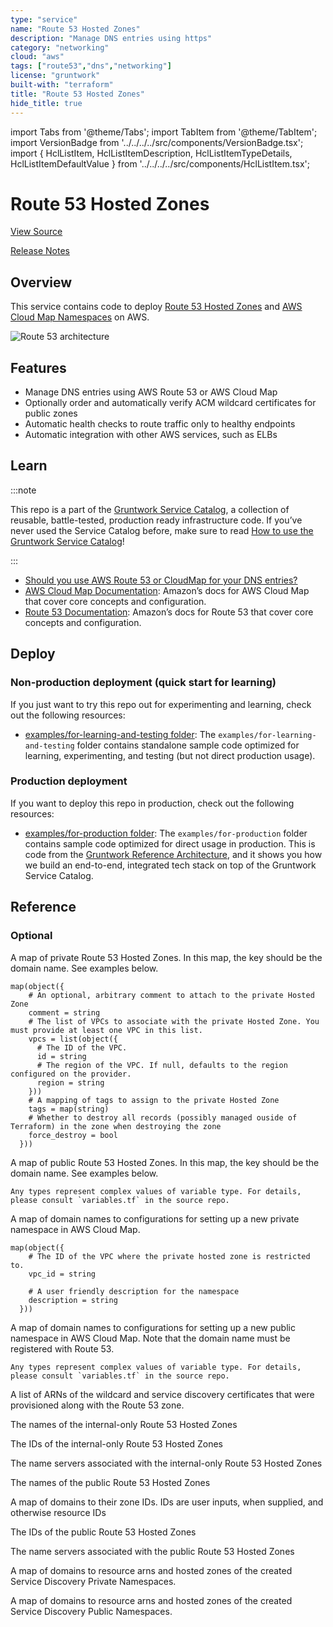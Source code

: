 ```yaml
---
type: "service"
name: "Route 53 Hosted Zones"
description: "Manage DNS entries using https"
category: "networking"
cloud: "aws"
tags: ["route53","dns","networking"]
license: "gruntwork"
built-with: "terraform"
title: "Route 53 Hosted Zones"
hide_title: true
---
```


import Tabs from '@theme/Tabs';
import TabItem from '@theme/TabItem';
import VersionBadge from '../../../../src/components/VersionBadge.tsx';
import { HclListItem, HclListItemDescription, HclListItemTypeDetails, HclListItemDefaultValue } from '../../../../src/components/HclListItem.tsx';

<VersionBadge version="0.98.0" lastModifiedVersion="0.96.1"/>

# Route 53 Hosted Zones


<a href="https://github.com/gruntwork-io/terraform-aws-service-catalog/tree/v0.98.0/modules/networking/route53" className="link-button" title="View the source code for this module in GitHub.">View Source</a>

<a href="https://github.com/gruntwork-io/terraform-aws-service-catalog/releases?q=networking%2Froute53" className="link-button" title="Release notes for only the service catalog versions which impacted this service.">Release Notes</a>

## Overview

This service contains code to deploy [Route 53 Hosted Zones](https://aws.amazon.com/route53/) and
[AWS Cloud Map Namespaces](https://aws.amazon.com/cloud-map/) on AWS.

![Route 53 architecture](/img/reference/services/networking/route53-architecture.png)

## Features

*   Manage DNS entries using AWS Route 53 or AWS Cloud Map
*   Optionally order and automatically verify ACM wildcard certificates for public zones
*   Automatic health checks to route traffic only to healthy endpoints
*   Automatic integration with other AWS services, such as ELBs

## Learn

:::note

This repo is a part of the [Gruntwork Service Catalog](https://github.com/gruntwork-io/terraform-aws-service-catalog/),
a collection of reusable, battle-tested, production ready infrastructure code.
If you’ve never used the Service Catalog before, make sure to read
[How to use the Gruntwork Service Catalog](https://docs.gruntwork.io/reference/services/intro/overview)!

:::

*   [Should you use AWS Route 53 or CloudMap for your DNS entries?](https://github.com/gruntwork-io/terraform-aws-service-catalog/tree/v0.98.0/modules/networking/route53/core-concepts.md#should-i-use-route53-or-cloud-map)
*   [AWS Cloud Map Documentation](https://docs.aws.amazon.com/cloud-map/latest/dg/what-is-cloud-map.html): Amazon’s docs
    for AWS Cloud Map that cover core concepts and configuration.
*   [Route 53 Documentation](https://docs.aws.amazon.com/route53/): Amazon’s docs for Route 53 that cover core concepts
    and configuration.

## Deploy

### Non-production deployment (quick start for learning)

If you just want to try this repo out for experimenting and learning, check out the following resources:

*   [examples/for-learning-and-testing folder](https://github.com/gruntwork-io/terraform-aws-service-catalog/tree/v0.98.0/examples/for-learning-and-testing): The
    `examples/for-learning-and-testing` folder contains standalone sample code optimized for learning, experimenting, and
    testing (but not direct production usage).

### Production deployment

If you want to deploy this repo in production, check out the following resources:

*   [examples/for-production folder](https://github.com/gruntwork-io/terraform-aws-service-catalog/tree/v0.98.0/examples/for-production): The `examples/for-production` folder contains sample code
    optimized for direct usage in production. This is code from the
    [Gruntwork Reference Architecture](https://gruntwork.io/reference-architecture), and it shows you how we build an
    end-to-end, integrated tech stack on top of the Gruntwork Service Catalog.

## Reference

<Tabs>
<TabItem value="inputs" label="Inputs" default>

### Optional

<HclListItem name="private_zones" requirement="optional" type="map(object(…))">
<HclListItemDescription>

A map of private Route 53 Hosted Zones. In this map, the key should be the domain name. See examples below.

</HclListItemDescription>
<HclListItemTypeDetails>

```hcl
map(object({
    # An optional, arbitrary comment to attach to the private Hosted Zone
    comment = string
    # The list of VPCs to associate with the private Hosted Zone. You must provide at least one VPC in this list.
    vpcs = list(object({
      # The ID of the VPC.
      id = string
      # The region of the VPC. If null, defaults to the region configured on the provider.
      region = string
    }))
    # A mapping of tags to assign to the private Hosted Zone
    tags = map(string)
    # Whether to destroy all records (possibly managed ouside of Terraform) in the zone when destroying the zone
    force_destroy = bool
  }))
```

</HclListItemTypeDetails>
<HclListItemDefaultValue defaultValue="{}"/>
</HclListItem>

<HclListItem name="public_zones" requirement="optional" type="any">
<HclListItemDescription>

A map of public Route 53 Hosted Zones. In this map, the key should be the domain name. See examples below.

</HclListItemDescription>
<HclListItemTypeDetails>

```hcl
Any types represent complex values of variable type. For details, please consult `variables.tf` in the source repo.
```

</HclListItemTypeDetails>
<HclListItemDefaultValue defaultValue="{}"/>
</HclListItem>

<HclListItem name="service_discovery_private_namespaces" requirement="optional" type="map(object(…))">
<HclListItemDescription>

A map of domain names to configurations for setting up a new private namespace in AWS Cloud Map.

</HclListItemDescription>
<HclListItemTypeDetails>

```hcl
map(object({
    # The ID of the VPC where the private hosted zone is restricted to.
    vpc_id = string

    # A user friendly description for the namespace
    description = string
  }))
```

</HclListItemTypeDetails>
<HclListItemDefaultValue defaultValue="{}"/>
</HclListItem>

<HclListItem name="service_discovery_public_namespaces" requirement="optional" type="any">
<HclListItemDescription>

A map of domain names to configurations for setting up a new public namespace in AWS Cloud Map. Note that the domain name must be registered with Route 53.

</HclListItemDescription>
<HclListItemTypeDetails>

```hcl
Any types represent complex values of variable type. For details, please consult `variables.tf` in the source repo.
```

</HclListItemTypeDetails>
<HclListItemDefaultValue defaultValue="{}"/>
</HclListItem>

</TabItem>
<TabItem value="outputs" label="Outputs">

<HclListItem name="acm_tls_certificates">
<HclListItemDescription>

A list of ARNs of the wildcard and service discovery certificates that were provisioned along with the Route 53 zone.

</HclListItemDescription>
</HclListItem>

<HclListItem name="private_domain_names">
<HclListItemDescription>

The names of the internal-only Route 53 Hosted Zones

</HclListItemDescription>
</HclListItem>

<HclListItem name="private_zones_ids">
<HclListItemDescription>

The IDs of the internal-only Route 53 Hosted Zones

</HclListItemDescription>
</HclListItem>

<HclListItem name="private_zones_name_servers">
<HclListItemDescription>

The name servers associated with the internal-only Route 53 Hosted Zones

</HclListItemDescription>
</HclListItem>

<HclListItem name="public_domain_names">
<HclListItemDescription>

The names of the public Route 53 Hosted Zones

</HclListItemDescription>
</HclListItem>

<HclListItem name="public_hosted_zone_map">
<HclListItemDescription>

A map of domains to their zone IDs. IDs are user inputs, when supplied, and otherwise resource IDs

</HclListItemDescription>
</HclListItem>

<HclListItem name="public_hosted_zones_ids">
<HclListItemDescription>

The IDs of the public Route 53 Hosted Zones

</HclListItemDescription>
</HclListItem>

<HclListItem name="public_hosted_zones_name_servers">
<HclListItemDescription>

The name servers associated with the public Route 53 Hosted Zones

</HclListItemDescription>
</HclListItem>

<HclListItem name="service_discovery_private_namespaces">
<HclListItemDescription>

A map of domains to resource arns and hosted zones of the created Service Discovery Private Namespaces.

</HclListItemDescription>
</HclListItem>

<HclListItem name="service_discovery_public_namespaces">
<HclListItemDescription>

A map of domains to resource arns and hosted zones of the created Service Discovery Public Namespaces.

</HclListItemDescription>
</HclListItem>

</TabItem>
</Tabs>


<!-- ##DOCS-SOURCER-START
{
  "originalSources": [
    "https://github.com/gruntwork-io/terraform-aws-service-catalog/tree/v0.98.0/modules%2Fnetworking%2Froute53%2FREADME.md",
    "https://github.com/gruntwork-io/terraform-aws-service-catalog/tree/v0.98.0/modules%2Fnetworking%2Froute53%2Fvariables.tf",
    "https://github.com/gruntwork-io/terraform-aws-service-catalog/tree/v0.98.0/modules%2Fnetworking%2Froute53%2Foutputs.tf"
  ],
  "sourcePlugin": "service-catalog-api",
  "hash": "a81a1e5b74f0d212b42a3ae29128bc0d"
}
##DOCS-SOURCER-END -->
